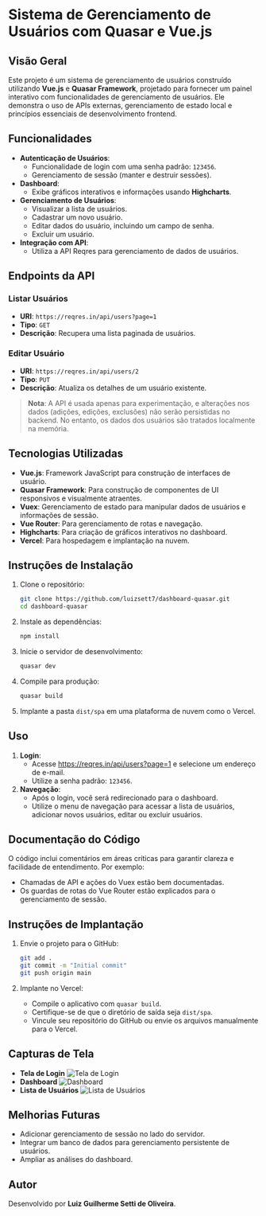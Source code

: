 # Sistema de Gerenciamento de Usuários com Quasar e Vue.js

## **Visão Geral**
Este projeto é um sistema de gerenciamento de usuários construído utilizando **Vue.js** e **Quasar Framework**, projetado para fornecer um painel interativo com funcionalidades de gerenciamento de usuários. Ele demonstra o uso de APIs externas, gerenciamento de estado local e princípios essenciais de desenvolvimento frontend.

## **Funcionalidades**
- **Autenticação de Usuários**:
  - Funcionalidade de login com uma senha padrão: `123456`.
  - Gerenciamento de sessão (manter e destruir sessões).
- **Dashboard**:
  - Exibe gráficos interativos e informações usando **Highcharts**.
- **Gerenciamento de Usuários**:
  - Visualizar a lista de usuários.
  - Cadastrar um novo usuário.
  - Editar dados do usuário, incluindo um campo de senha.
  - Excluir um usuário.
- **Integração com API**:
  - Utiliza a API Reqres para gerenciamento de dados de usuários.

## **Endpoints da API**
### **Listar Usuários**
- **URI**: `https://reqres.in/api/users?page=1`
- **Tipo**: `GET`
- **Descrição**: Recupera uma lista paginada de usuários.

### **Editar Usuário**
- **URI**: `https://reqres.in/api/users/2`
- **Tipo**: `PUT`
- **Descrição**: Atualiza os detalhes de um usuário existente.

> **Nota**: A API é usada apenas para experimentação, e alterações nos dados (adições, edições, exclusões) não serão persistidas no backend. No entanto, os dados dos usuários são tratados localmente na memória.

## **Tecnologias Utilizadas**
- **Vue.js**: Framework JavaScript para construção de interfaces de usuário.
- **Quasar Framework**: Para construção de componentes de UI responsivos e visualmente atraentes.
- **Vuex**: Gerenciamento de estado para manipular dados de usuários e informações de sessão.
- **Vue Router**: Para gerenciamento de rotas e navegação.
- **Highcharts**: Para criação de gráficos interativos no dashboard.
- **Vercel**: Para hospedagem e implantação na nuvem.

## **Instruções de Instalação**
1. Clone o repositório:
   ```bash
   git clone https://github.com/luizsett7/dashboard-quasar.git
   cd dashboard-quasar
   ```

2. Instale as dependências:
   ```bash
   npm install
   ```

3. Inicie o servidor de desenvolvimento:
   ```bash
   quasar dev
   ```

4. Compile para produção:
   ```bash
   quasar build
   ```

5. Implante a pasta `dist/spa` em uma plataforma de nuvem como o Vercel.

## **Uso**
1. **Login**:
   - Acesse https://reqres.in/api/users?page=1 e selecione um endereço de e-mail.
   - Utilize a senha padrão: `123456`.
2. **Navegação**:
   - Após o login, você será redirecionado para o dashboard.
   - Utilize o menu de navegação para acessar a lista de usuários, adicionar novos usuários, editar ou excluir usuários.

## **Documentação do Código**
O código inclui comentários em áreas críticas para garantir clareza e facilidade de entendimento. Por exemplo:
- Chamadas de API e ações do Vuex estão bem documentadas.
- Os guardas de rotas do Vue Router estão explicados para o gerenciamento de sessão.

## **Instruções de Implantação**
1. Envie o projeto para o GitHub:
   ```bash
   git add .
   git commit -m "Initial commit"
   git push origin main
   ```

2. Implante no Vercel:
   - Compile o aplicativo com `quasar build`.
   - Certifique-se de que o diretório de saída seja `dist/spa`.
   - Vincule seu repositório do GitHub ou envie os arquivos manualmente para o Vercel.

## **Capturas de Tela**
- **Tela de Login**
  ![Tela de Login](screenshot-login.png)
- **Dashboard**
  ![Dashboard](screenshot-dashboard.png)
- **Lista de Usuários**
  ![Lista de Usuários](screenshot-users.png)

## **Melhorias Futuras**
- Adicionar gerenciamento de sessão no lado do servidor.
- Integrar um banco de dados para gerenciamento persistente de usuários.
- Ampliar as análises do dashboard.

## **Autor**
Desenvolvido por **Luiz Guilherme Setti de Oliveira**. 